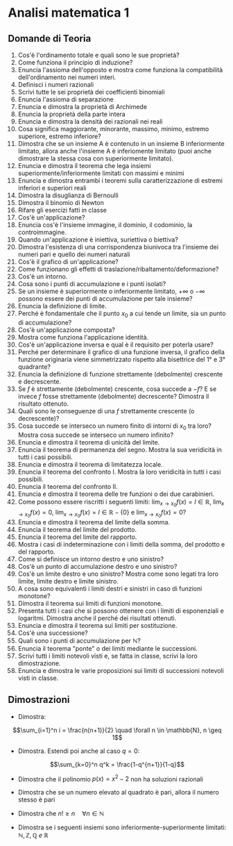 # Analisi matematica 1

## Domande di Teoria

1. Cos'è l'ordinamento totale e quali sono le sue proprietà?
2. Come funziona il principio di induzione?
3. Enuncia l'assioma dell'opposto e mostra come funziona la compatibilità dell'ordinamento nei numeri interi.
4. Definisci i numeri razionali
5. Scrivi tutte le sei proprietà dei coefficienti binomiali
6. Enuncia l'assioma di separazione
7. Enuncia e dimostra la proprietà di Archimede
8. Enuncia la proprietà della parte intera
9. Enuncia e dimostra la densità dei razionali nei reali
10. Cosa significa maggiorante, minorante, massimo, minimo, estremo superiore, estremo inferiore?
11. Dimostra che se un insieme A è contenuto in un insieme B inferiormente limitato, allora anche l'insieme A è inferiomente limitato (puoi anche dimostrare la stessa cosa con superiormente limitato).
12. Enuncia e dimostra il teorema che lega insiemi superiormente/inferiormente limitati con massimi e minimi
13. Enuncia e dimostra entrambi i teoremi sulla caratterizzazione di estremi inferiori e superiori reali
14. Dimostra la disuglianza di Bernoulli
15. Dimostra il binomio di Newton
16. Rifare gli esercizi fatti in classe
17. Cos'è un'applicazione?
18. Enuncia cos'è l'insieme immagine, il dominio, il codominio, la controimmagine.
19. Quando un'applicazione è iniettiva, suriettiva o biettiva?
20. Dimostra l'esistenza di una corrispondenza biunivoca tra l'insieme dei numeri pari e quello dei numeri naturali
21. Cos'è il grafico di un'applicazione?
22. Come funzionano gli effetti di traslazione/ribaltamento/deformazione?
23. Cos'è un intorno.
24. Cosa sono i punti di accumulazione e i punti isolati?
25. Se un insieme è superiormente o inferiormente limitato, $+ \infty$ o $- \infty$ possono essere dei punti di accumulazione per tale insieme?
26. Enuncia la definizione di limite.
27. Perché è fondamentale che il punto $x_0$ a cui tende un limite, sia un punto di accumulazione?
28. Cos'è un'applicazione composta?
29. Mostra come funziona l'applicazione identità.
30. Cos'è un'applicazione inversa e qual è il requisito per poterla usare?
31. Perché per determinare il grafico di una funzione inversa, il grafico della funzione originaria viene simmetrizzato rispetto alla bisettrice del 1° e 3° quadrante?
32. Enuncia la definizione di funzione strettamente (debolmente) crescente e decrescente.
33. Se $f$ è strettamente (debolmente) crescente, cosa succede a $-f$? E se invece $f$ fosse strettamente (debolmente) decrescente? Dimostra il risultato ottenuto.
34. Quali sono le conseguenze di una $f$ strettamente crescente (o decrescente)?
35. Cosa succede se interseco un numero finito di intorni di $x_0$ tra loro? Mostra cosa succede se interseco un numero infinito?
36. Enuncia e dimostra il teorema di unicità del limite.
37. Enuncia il teorema di permanenza del segno. Mostra la sua veridicità in tutti i casi possibili.
38. Enuncia e dimostra il teorema di limitatezza locale.
39. Enuncia il teorema del confronto I. Mostra la loro veridicità in tutti i casi possibili.
40. Enuncia il teorema del confronto II.
41. Enuncia e dimostra il teorema delle tre funzioni o dei due carabinieri.
42. Come possono essere riscritti i seguenti limiti: $\lim_{x \to x_0} f(x) = l \in \mathbb{R}$, $\lim_{x \to x_0} f(x) = 0$, $\lim_{x \to x_0} f(x) = l \in \mathbb{R} - \{0\}$ e $\lim_{x \to x_0} f(x) = 0$?
43. Enuncia e dimostra il teorema del limite della somma.
44. Enuncia il teorema del limite del prodotto.
45. Enuncia il teorema del limite del rapporto.
46. Mostra i casi di indeterminazione con i limiti della somma, del prodotto e del rapporto.
47. Come si definisce un intorno destro e uno sinistro?
48. Cos'è un punto di accumulazione destro e uno sinistro?
49. Cos'è un limite destro e uno sinistro? Mostra come sono legati tra loro limite, limite destro e limite sinistro.
50. A cosa sono equivalenti i limiti destri e sinistri in caso di funzioni monotone?
51. Dimostra il teorema sui limiti di funzioni monotone.
52. Presenta tutti i casi che si possono ottenere con i limiti di esponenziali e logaritmi. Dimostra anche il perché dei risultati ottenuti.
53. Enuncia e dimostra il teorema sui limiti per sostituzione.
54. Cos'è una successione?
55. Quali sono i punti di accumulazione per $\mathbb{N}$?
56. Enuncia il teorema "ponte" o dei limiti mediante le successioni.
57. Scrivi tutti i limiti notevoli visti e, se fatta in classe, scrivi la loro dimostrazione.
58. Enuncia e dimostra le varie proposizioni sui limiti di successioni notevoli visti in classe.

## Dimostrazioni

- Dimostra:

$$\sum_{i=1}^n i = \frac{n(n+1)}{2} \quad \forall n \in \mathbb{N}, n \geq 1$$

- Dimostra. Estendi poi anche al caso $q = 0$:

$$\sum_{k=0}^n q^k = \frac{1-q^{n+1}}{1-q}$$

- Dimostra che il polinomio $p(x) = x^2 - 2$ non ha soluzioni razionali

- Dimostra che se un numero elevato al quadrato è pari, allora il numero stesso è pari

- Dimostra che $n! \geq n \quad \forall n \in \mathbb{N}$

- Dimostra se i seguenti insiemi sono inferiormente-superiormente limitati: $\mathbb{N}, \mathbb{Z}, \mathbb{Q} \ e \ \mathbb{R}$
